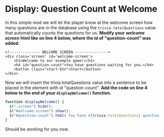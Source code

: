 # Display: Question Count at Welcome

In this simple mod we will let the player know at the welcome screen how many questions are in the database using the `trivia.totalQuestions` value that automatically counts the questions for us. **Modify your** _**welcome screen**_ **html like on line 4 below, where the id of "question-count" was added.**

```markup
<!-------------- WELCOME SCREEN --------------->
<div class='screen' id='welcome-screen'>
    <h1>Welcome to our example game!</h1>
    <h4 id="question-count">You have questions waiting for you.</h4>
    <button class="start-btn">Start</button>
</div>
```

Now we will insert the trivia.totalQuestions value into a sentence to be placed in the element with id "question-count". **Add the code on line 4 below to the end of your `displayWelcome()` function.**

```javascript
function displayWelcome() {
  $(".screen").hide();
  $("#welcome-screen").show();
  $("#question-count").html(`You have ${trivia.totalQuestions} questions waiting for you.`);
}
```

Should be working for you now.

